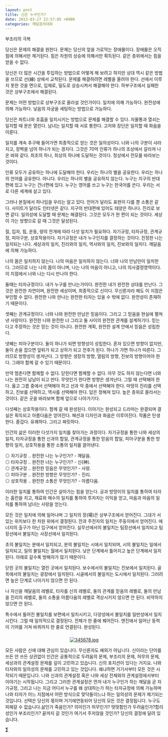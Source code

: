 ```yaml
---
layout: post
title: 신은 누구인가?
date: 2013-03-27 22:57:05 +0900
categories: 깨달음의대화
---
```

부조리의 극복 


  


당신은 문제의 해결을 원한다. 문제는 당신의 앞을 가로막는 장애물이다. 장애물은 오직 힘에 의해서만 제거된다. 힘은 차원의 상승에 의해서만 획득된다. 같은 층위에서는 힘을 얻을 수 없다. 


  


당신은 더 많은 시간을 투입하는 방법으로 어떻게 해 보려고 하지만 상대 역시 같은 방법을 쓰므로 선(線) 상에서 교착된다. 문제를 해결하려면 레벨을 올려야 한다. 선에서 이루지 못한 것을 면으로, 입체로, 밀도로 상승시켜서 해결해야 한다. 하부구조에서 실패한 것은 상부구조에서 해결된다. 


  


문제는 어떤 방법으로 상부구조로 올라설 것인가이다. 일치에 의해 가능하다. 완전성에 의해 가능하다. 낳음의 자궁을 세팅하는 방법으로 가능하다. 


  


당신은 파트너와 호흡을 일치시키는 방법으로 문제를 해결할 수 있다. 자물통과 열쇠는 일치할 때 문은 열린다. 남녀는 일치할 때 서로 통한다. 고저와 장단은 일치할 때 화음을 이룬다. 


  


일치를 계속 추구해 들어가면 최종적으로 얻는 것은 일의성이다. 너와 나의 구분이 사라지고, 장벽을 넘어 하나가 되는 경지다. 그것은 70억 인류가 하나의 조상에서 갈라져 나온 바와 같다. 최초의 하나, 최상의 하나에 도달하는 것이다. 정상에서 전모를 바라보는 것이다. 


  


인류 모두가 공유하는 하나에 도달해야 한다. 우리는 하나의 별을 공유한다. 우리는 하나의 언어를 공유한다. 아니다. 우리는 하나의 별을 공유하지 않는다. 누구는 지구의 반대편에 있고 누구는 건너편에 있다. 누구는 영어를 쓰고 누구는 한국어를 쓴다. 우리는 서로 다른 세계에 살고 있다.


  


그러나 본질에서 하나임을 우리는 알고 있다. 언어가 달라도 표현이 다를 뿐 소통은 같다. 사이트가 달라도 인터넷은 같다. 지구의 반대편에 있어도 태양은 하나다. 진리로 보면 같다. 일의성에 도달할 때 문제는 해결된다. 그것은 모두가 한 편이 되는 것이다. 세상이 가는 방향으로 갈 때 그것은 달성된다. 


  


질, 입자, 힘, 운동, 량의 전개에 따라 다섯 일치가 필요하다. 자기규정, 타자규정, 관계규정, 피아구분, 상호작용이다. 자기규정은 내가 누구인지를 결정하는 것이다. 진정한 나는 일치되는 나다. 세상과의 일치, 진리와의 일치, 역사와의 일치, 진보와의 일치다. 깨달음에 의해 가능하다. 


  


나의 몸은 일치하지 않는다. 나의 마음은 일치하지 않는다. 너와 나의 만남만이 일치한다. 그러므로 나는 나의 몸이 아니며, 나는 나의 마음이 아니고, 나의 의사결정영역이다. 이 지점에서 너와 나는 다시 만나야 한다. 


  


둘때는 타자규정이다. 내가 누구를 만나는가이다. 완전한 내가 완전한 상대를 만난다. 그것은 완전한 자연이며, 완전한 세상이며, 최종적으로 신이다. 무신론자라 해도 이 지점은 부인할 수 없다. 완전한 나와 만나는 완전한 타자는 있을 수 밖에 없다. 완전성이 존재하기 때문이다.


  


셋째는 관계규정이다. 너와 나와 완전한 만남은 믿음이다. 그리고 그 믿음을 현실에 펼쳐낸 사랑이다. 완전한 나와 완전한 너 그리고 둘 사이의 완전한 관계를 설계하기다. 믿는다고 주장하는 것은 믿는 것이 아니다. 완전한 계획, 완전한 설계 안에서 믿음은 성립한다. 


  


넷째는 피아구분이다. 둘이 하나가 되면 방향성이 성립한다. 혼자 있으면 방향이 없지만, 둘이 손을 잡으면 앞뒤가 되고 상하가 되고 전후가 된다. 하나가 가면 하나가 따른다. 그러므로 방향성이 생겨난다. 그 방향은 생장의 방향, 열림의 방향, 진보의 방향이어야 한다. 그래야 함께 갈 수 있기 때문이다. 


  


만약 멈춘다면 함께할 수 없다. 닫힌다면 함께할 수 없다. 아무 것도 하지 않는다면 너와 나는 완전히 남남이 되고 만다. 무엇인가 한다면 방향은 생겨난다. 그럴 때 선택해야 한다. 옳고 그름 중에서 선택해야 하고 선과 악 중에서 선택해야 한다. 마땅히 진리를 선택하고, 진보를 선택하고, 역사를 선택해야 한다. 답은 정해져 있다. 높은 층위로 올라서는 것이다. 같은 곳을 바라보며 함께 앞으로 나아가기다. 


  


다섯째는 상호작용이다. 함께 갈 때 완성된다. 이야기는 완성되고 드라마는 완결되며 결실은 획득되고 아름다움은 얻어진다. 패션과 디자인과 화음은 이루어진다. 작품은 탄생한다. 즐겁다. 유쾌하다. 그리고 짜릿하다. 


  


인간의 삶은 이러한 다섯가지 일치를 찾아가는 과정이다. 자기규정을 통한 나와 세상의 일치, 타자규정을 통한 신과의 합일, 관계규정을 통한 믿음의 합일, 피아구분을 통한 방향의 일치, 상호작용을 통한 소통의 일치를 끌어낸다. 


  


◎ 자기규정 .. 완전한 나는 누구인가? - 깨달음.    
◎ 타자규정 .. 완전한 너는 누구인가? - 신(神).    
◎ 관계규정 .. 완전한 믿음은 무엇인가? - 사랑.    
◎ 피아구분 .. 완전한 방향은 무엇인가? - 진리.    
◎ 상호작용 .. 완전한 소통은 무엇인가? - 아름다움.     



  


이러한 일치를 통하여 인간은 살아가는 힘을 얻는다. 공과 방망이의 일치를 통하여 타자는 홈런을 치고, 재료와 매수의 일치를 통하여 투자자는 이익을 얻고, 마음과 마음의 일치를 통하여 남녀는 사랑을 얻는다. 


  


모든 것은 일치에 의해 일어나며 그 일치의 장(場)은 상부구조에서 얻어진다. 그대가 서 있는 위치보다 한 차원 위에서 결정된다. 잔과 주전자의 일치는 주둥이에서 얻어진다. 에너지의 출구가 아닌 입구에서 얻어진다. 실무선에서의 불일치는 팀장선에서 일치되고 팀장선에서 불일치는 사장선에서 일치된다. 


  


초의 불일치는 분에서 일치되고, 분의 불일치는 시에서 일치되며, 시의 불일치는 일에서 일치되고, 일의 불일치는 월에서 일치된다. 낮은 단계에서 틀어지고 높은 단계에서 일치된다. 아래로 갈수록 방해자가 많기 때문이다. 


  


닫힌 곳의 불일치는 열린 곳에서 일치된다. 보수에서의 불일치는 진보에서 일치된다. 골목에서의 불일치는 광장에서 일치된다. 시골에서의 불일치는 도시에서 일치된다. 그러려면 높은 단계로 나아가지 않으면 안 된다. 


  


나 자신을 깨달음의 레벨로, 타자를 신의 레벨로, 둘의 관계를 믿음의 레벨로, 둘의 만남을 진리의 레벨로, 둘의 소통을 아름다움의 레벨로 격상시키지 않으면 안 된다. 비약하지 않으면 안 된다. 


  


특수에서 틀어진 불일치를 보편에서 일치시키고, 다양성에서 불일치를 일반성에서 일치시킨다. 그럴 때 일의적으로 결정된다. 전체가 한 줄에 꿰어진다. 엔진에서 일어난 동력이 기어를 거쳐 바퀴까지 한 줄로 연결된다. 완성된다. 



 ###


  




<p align="center">
  <a href="?mid=DonOh"><img alt="345678.jpg" src="assets/attach/images/198/727/315/55.JPG" /> <br /></a> 
  
  <p>
  </p>
  
  <p>
    모든 사람은 신에 대해 관심이 있습니다. 무신론자도 예외가 아닙니다. 신이라는 단어를 쓰든 안 쓰든 상관없이 인간은 공통적으로 두려움의 문제, 부조리의 문제, 허무의 문제, 세상과의 관계설정 문제를 깊이 고민하고 있습니다. 신의 포지션이 있다는 거지요. 나와 타자와의 일의성의 문제를 고민하고 있는 것입니다. 왜냐하면 거기서부터 모든 것은 시작되기 때문입니다. 나와 신과의 관계설정 혹은 나와 세상 전체와의 관계설정에서부터 이야기는 시작됩니다. 그리고 그러한 관계설정은 먼저 내가 누구인가 하는 깨달음 곧 자기규정, 그리고 나는 지금 어디서 누구를 왜 상대하는가 하는 타자규정에 의해 가능하며 나와 타자가 어느 지점에서 어떤 방식으로 맞닥들이느냐 하는 일의성의 문제가 제기되는 것입니다. 선택은 당신의 몫이며 거기에연동되어 당신의 모든 것은 결정됩니다. 누구도 피해갈 수 없습니다.삶인가 죽음인가? 의미인가 허무인가? 떳떳함인가 두려움인가?합리성인가 부조리인가? 끝까지 갈 것인가 여기서 주저앉을 것인가? 당신의 결정에 달려 있습니다.
  </p>
  
  <p>
  </p>
  
  <p>
  </p>
  
  <p>
    <b>∑</b> <br /><br />
  </p>
  
  <p>
  </p>
  
  <p>
  </p>
  
  <p>
  </p>
  
  <p>
  </p>
  
  <p>
  </p>
  
  <p>
  </p>
  
  <p>
  </p>
  
  <p>
  </p>
  
  <p>
  </p>
</p>
